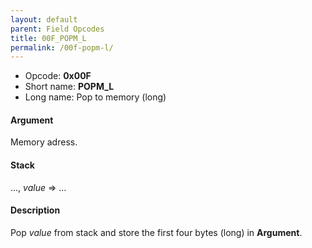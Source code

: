 ```yaml
---
layout: default
parent: Field Opcodes
title: 00F_POPM_L
permalink: /00f-popm-l/
---
```


-   Opcode: **0x00F**
-   Short name: **POPM\_L**
-   Long name: Pop to memory (long)

#### Argument

Memory adress.

#### Stack

..., *value* =&gt; ...

#### Description

Pop *value* from stack and store the first four bytes (long) in **Argument**.
